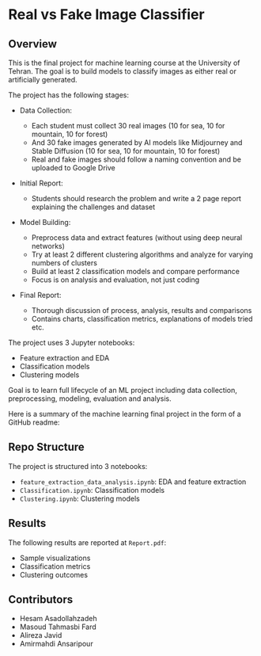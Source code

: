 # Real vs Fake Image Classifier 

## Overview

This is the final project for machine learning course at the University of Tehran. The goal is to build models to classify images as either real or artificially generated.

The project has the following stages:

- Data Collection:
  - Each student must collect 30 real images (10 for sea, 10 for mountain, 10 for forest) 
  - And 30 fake images generated by AI models like Midjourney and Stable Diffusion (10 for sea, 10 for mountain, 10 for forest)
  - Real and fake images should follow a naming convention and be uploaded to Google Drive

- Initial Report: 
  - Students should research the problem and write a 2 page report explaining the challenges and dataset

- Model Building:
  - Preprocess data and extract features (without using deep neural networks)
  - Try at least 2 different clustering algorithms and analyze for varying numbers of clusters
  - Build at least 2 classification models and compare performance
  - Focus is on analysis and evaluation, not just coding

- Final Report: 
  - Thorough discussion of process, analysis, results and comparisons
  - Contains charts, classification metrics, explanations of models tried etc.

The project uses 3 Jupyter notebooks:

- Feature extraction and EDA 
- Classification models
- Clustering models

Goal is to learn full lifecycle of an ML project including data collection, preprocessing, modeling, evaluation and analysis.

Here is a summary of the machine learning final project in the form of a GitHub readme:

## Repo Structure

The project is structured into 3 notebooks:

- `feature_extraction_data_analysis.ipynb`: EDA and feature extraction
- `Classification.ipynb`: Classification models
- `Clustering.ipynb`: Clustering models 

## Results
The following results are reported at `Report.pdf`:
- Sample visualizations
- Classification metrics
- Clustering outcomes

## Contributors

- Hesam Asadollahzadeh
- Masoud Tahmasbi Fard
- Alireza Javid
- Amirmahdi Ansaripour

